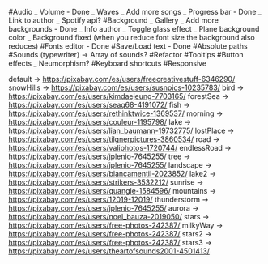 #Audio
_ Volume - Done
_ Waves
_ Add more songs
_ Progress bar - Done
_ Link to author
_ Spotify api?
#Background
_ Gallery
_ Add more backgrounds - Done
_ Info author
_ Toggle glass effect
_ Plane background color
_ Background fixed (when you reduce font size the background also reduces)
#Fonts editor - Done
#Save/Load text - Done
#Absolute paths
#Sounds (typewriter) -> Array of sounds?
#Refactor
#Tooltips
#Button effects
_ Neumorphism?
#Keyboard shortcuts
#Responsive

default -> https://pixabay.com/es/users/freecreativestuff-6346290/
snowHills -> https://pixabay.com/es/users/susnpics-10235783/
bird -> https://pixabay.com/es/users/kimdaejeung-7703165/
forestSea -> https://pixabay.com/es/users/seaq68-4191072/
fish -> https://pixabay.com/es/users/rethinktwice-1369537/
morning -> https://pixabay.com/es/users/couleur-1195798/
lake -> https://pixabay.com/es/users/lian_baumann-19732775/
lostPlace -> https://pixabay.com/es/users/tilgnerpictures-3860534/
road -> https://pixabay.com/es/users/valiphotos-1720744/
endlessRoad -> https://pixabay.com/es/users/jplenio-7645255/
tree -> https://pixabay.com/es/users/jplenio-7645255/
landscape -> https://pixabay.com/es/users/biancamentil-2023852/
lake2 -> https://pixabay.com/es/users/strikers-3532212/
sunrise -> https://pixabay.com/es/users/quangle-1584596/
mountains -> https://pixabay.com/es/users/12019-12019/
thunderstorm -> https://pixabay.com/es/users/jplenio-7645255/
aurora -> https://pixabay.com/es/users/noel_bauza-2019050/
stars -> https://pixabay.com/es/users/free-photos-242387/
milkyWay -> https://pixabay.com/es/users/free-photos-242387/
stars2 -> https://pixabay.com/es/users/free-photos-242387/
stars3 -> https://pixabay.com/es/users/theartofsounds2001-4501413/
